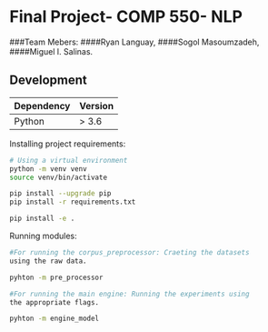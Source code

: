 # Final Project- COMP 550- NLP
###Team Mebers: 
####Ryan Languay, 
####Sogol Masoumzadeh, 
####Miguel l. Salinas. 

## Development
|Dependency | Version|
|------------|-------|
|Python | > 3.6|

Installing project requirements:

```bash
# Using a virtual environment
python -m venv venv
source venv/bin/activate

pip install --upgrade pip
pip install -r requirements.txt

pip install -e .
```

Running modules:

```bash
#For running the corpus_preprocessor: Craeting the datasets 
using the raw data.

pyhton -m pre_processor
```


```bash
#For running the main engine: Running the experiments using 
the appropriate flags.

pyhton -m engine_model



